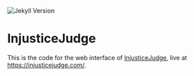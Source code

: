 ![Jekyll Version](https://img.shields.io/gem/v/jekyll.svg)

# InjusticeJudge

This is the code for the web interface of [InjusticeJudge](https://github.com/Longhorn-Riichi/InjusticeJudge), live at <https://injusticejudge.com/>.
